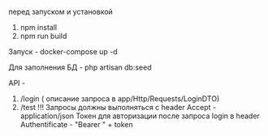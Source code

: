 перед запуском и установкой
1. npm install
2. npm run build

Запуск - docker-compose up -d

Для заполнения БД - php artisan db:seed

API - 
1. /login ( описание запроса в app/Http/Requests/LoginDTO)
2. /test 
!!! 
Запросы должны выполняться с header Accept - application/json
Токен для авторизации после запроса login в header  Authentificate - "Bearer " + token 
